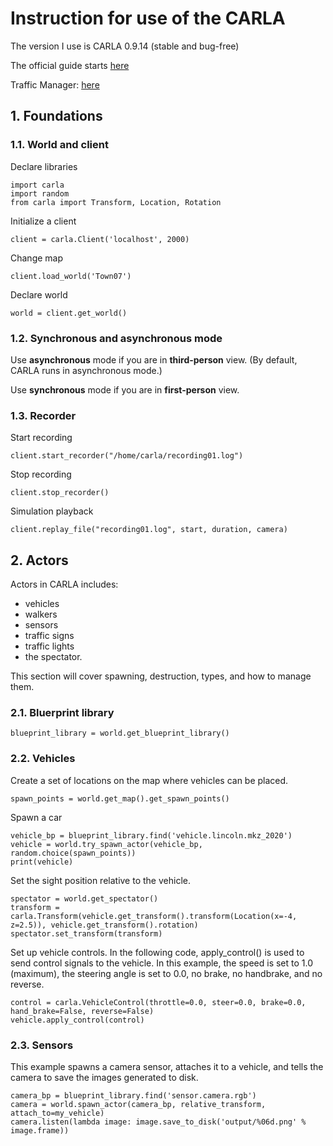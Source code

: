 # Instruction for use of the CARLA
The version I use is CARLA 0.9.14 (stable and bug-free)

The official guide starts [here](https://carla.readthedocs.io/en/0.9.14/foundations/)

Traffic Manager: [here](https://carla.readthedocs.io/en/docs-preview/adv_traffic_manager/)

## 1. Foundations

### 1.1. World and client
Declare libraries
```
import carla
import random
from carla import Transform, Location, Rotation
```
Initialize a client
```
client = carla.Client('localhost', 2000)
```
Change map
```
client.load_world('Town07')
```
Declare world
```
world = client.get_world()
```

### 1.2. Synchronous and asynchronous mode
Use **asynchronous** mode if you are in **third-person** view. (By default, CARLA runs in asynchronous mode.)

Use **synchronous** mode if you are in **first-person** view.

### 1.3. Recorder
Start recording
```
client.start_recorder("/home/carla/recording01.log")
```
Stop recording
```
client.stop_recorder()
```
Simulation playback
```
client.replay_file("recording01.log", start, duration, camera)
```

## 2. Actors
Actors in CARLA includes:
- vehicles
- walkers
- sensors
- traffic signs
- traffic lights
- the spectator.

This section will cover spawning, destruction, types, and how to manage them.

### 2.1. Bluerprint library
```
blueprint_library = world.get_blueprint_library()
```

### 2.2. Vehicles
Create a set of locations on the map where vehicles can be placed.
```
spawn_points = world.get_map().get_spawn_points()
```
Spawn a car
```
vehicle_bp = blueprint_library.find('vehicle.lincoln.mkz_2020')
vehicle = world.try_spawn_actor(vehicle_bp, random.choice(spawn_points))
print(vehicle)
```
Set the sight position relative to the vehicle.
```
spectator = world.get_spectator()
transform = carla.Transform(vehicle.get_transform().transform(Location(x=-4, z=2.5)), vehicle.get_transform().rotation)
spectator.set_transform(transform)
```
Set up vehicle controls. In the following code, apply_control() is used to send control signals to the vehicle. In this example, the speed is set to 1.0 (maximum), the steering angle is set to 0.0, no brake, no handbrake, and no reverse.
```
control = carla.VehicleControl(throttle=0.0, steer=0.0, brake=0.0, hand_brake=False, reverse=False)
vehicle.apply_control(control)
```

### 2.3. Sensors
This example spawns a camera sensor, attaches it to a vehicle, and tells the camera to save the images generated to disk.
```
camera_bp = blueprint_library.find('sensor.camera.rgb')
camera = world.spawn_actor(camera_bp, relative_transform, attach_to=my_vehicle)
camera.listen(lambda image: image.save_to_disk('output/%06d.png' % image.frame))
```
